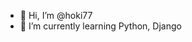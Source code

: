 - 👋 Hi, I’m @hoki77
- 🌱 I’m currently learning Python, Django

<!---
hoki77/hoki77 is a ✨ special ✨ repository because its `README.md` (this file) appears on your GitHub profile.
You can click the Preview link to take a look at your changes.
--->
